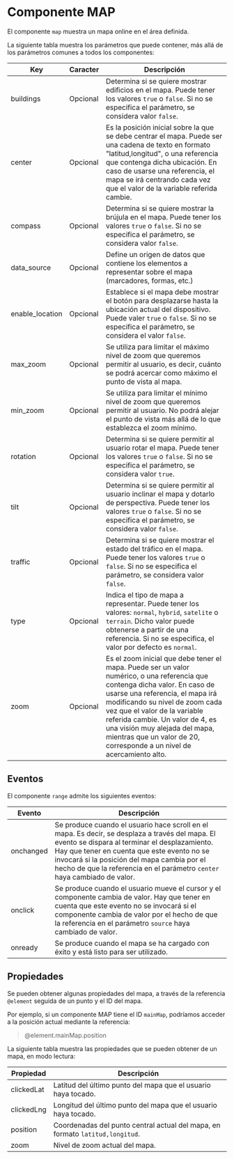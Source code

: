 # Componente MAP

El componente `map` muestra un mapa online en el área definida.


La siguiente tabla muestra los parámetros que puede contener, más allá de los parámetros comunes a todos los componentes:

  | Key  | Caracter | Descripción |
  | ------------- | ------------- | ------------- |
  | buildings | Opcional | Determina si se quiere mostrar edificios en el mapa. Puede tener los valores `true` o `false`. Si no se especifica el parámetro, se considera valor `false`. |
  | center | Opcional | Es la posición inicial sobre la que se debe centrar el mapa. Puede ser una cadena de texto en formato "latitud,longitud", o una referencia que contenga dicha ubicación. En caso de usarse una referencia, el mapa se irá centrando cada vez que el valor de la variable referida cambie. |
  | compass | Opcional | Determina si se quiere mostrar la brújula en el mapa. Puede tener los valores `true` o `false`. Si no se especifica el parámetro, se considera valor `false`. |
  | data_source | Opcional | Define un origen de datos que contiene los elementos a representar sobre el mapa (marcadores, formas, etc.) |
  | enable_location | Opcional | Establece si el mapa debe mostrar el botón para desplazarse hasta la ubicación actual del dispositivo. Puede valer `true` o `false`. Si no se especifica el parámetro, se considera el valor `false`. |
  | max_zoom | Opcional | Se utiliza para limitar el máximo nivel de zoom que queremos permitir al usuario, es decir, cuánto se podrá acercar como máximo el punto de vista al mapa. |
  | min_zoom | Opcional | Se utiliza para limitar el mínimo nivel de zoom que queremos permitir al usuario. No podrá alejar el punto de vista más allá de lo que establezca el zoom mínimo. |
  | rotation | Opcional | Determina si se quiere permitir al usuario rotar el mapa. Puede tener los valores `true` o `false`. Si no se especifica el parámetro, se considera valor `true`. |
  | tilt | Opcional | Determina si se quiere permitir al usuario inclinar el mapa y dotarlo de perspectiva. Puede tener los valores `true` o `false`. Si no se especifica el parámetro, se considera valor `false`. |
  | traffic | Opcional | Determina si se quiere mostrar el estado del tráfico en el mapa. Puede tener los valores `true` o `false`. Si no se especifica el parámetro, se considera valor `false`. |
  | type | Opcional | Indica el tipo de mapa a representar. Puede tener los valores: `normal`, `hybrid`, `satelite` o `terrain`. Dicho valor puede obtenerse a partir de una referencia. Si no se especifica, el valor por defecto es `normal`. |
  | zoom | Opcional | Es el zoom inicial que debe tener el mapa. Puede ser un valor numérico, o una referencia que contenga dicha valor. En caso de usarse una referencia, el mapa irá modificando su nivel de zoom cada vez que el valor de la variable referida cambie. Un valor de 4, es una visión muy alejada del mapa, mientras que un valor de 20, corresponde a un nivel de acercamiento alto. |
  


## Eventos

El componente `range` admite los siguientes eventos:

 | Evento  | Descripción |
  | ------------- | ------------- |
  | onchanged | Se produce cuando el usuario hace scroll en el mapa. Es decir, se desplaza a través del mapa. El evento se dispara al terminar el desplazamiento. Hay que tener en cuenta que este evento no se invocará si la posición del mapa cambia por el hecho de que la referencia en el parámetro `center` haya cambiado de valor. |
  | onclick | Se produce cuando el usuario mueve el cursor y el componente cambia de valor. Hay que tener en cuenta que este evento no se invocará si el componente cambia de valor por el hecho de que la referencia en el parámetro `source` haya cambiado de valor. |
  | onready | Se produce cuando el mapa se ha cargado con éxito y está listo para ser utilizado. |
  
  
  ## Propiedades

Se pueden obtener algunas propiedades del mapa, a través de la referencia `@element` seguida de un punto y el ID del mapa.

Por ejemplo, si un componente MAP tiene el ID `mainMap`, podríamos acceder a la posición actual mediante la referencia:

> @element.mainMap.position

La siguiente tabla muestra las propiedades que se pueden obtener de un mapa, en modo lectura:


 | Propiedad  | Descripción |
  | ------------- | ------------- |
  | clickedLat | Latitud del último punto del mapa que el usuario haya tocado. |
  | clickedLng | Longitud del último punto del mapa que el usuario haya tocado. |
  | position | Coordenadas del punto central actual del mapa, en formato `latitud,longitud`. |
  | zoom | Nivel de zoom actual del mapa. |
